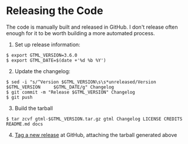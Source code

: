 # Releasing the Code

The code is manually built and released in GitHub.  I don't release often enough for it to be worth building a more automated process.

1. Set up release information:

```
$ export GTML_VERSION=3.6.0
$ export GTML_DATE=$(date +'%d %b %Y')
```

2. Update the changelog:

```
$ sed -i "s/^Version $GTML_VERSION\s\s*unreleased/Version $GTML_VERSION     $GTML_DATE/g" Changelog
$ git commit -m "Release $GTML_VERSION" Changelog
$ git push
```

3. Build the tarball

```
$ tar zcvf gtml-$GTML_VERSION.tar.gz gtml Changelog LICENSE CREDITS README.md docs
```

4. [Tag a new release](https://github.com/pronovic/gtml/releases/new) at GitHub, attaching the tarball generated above

